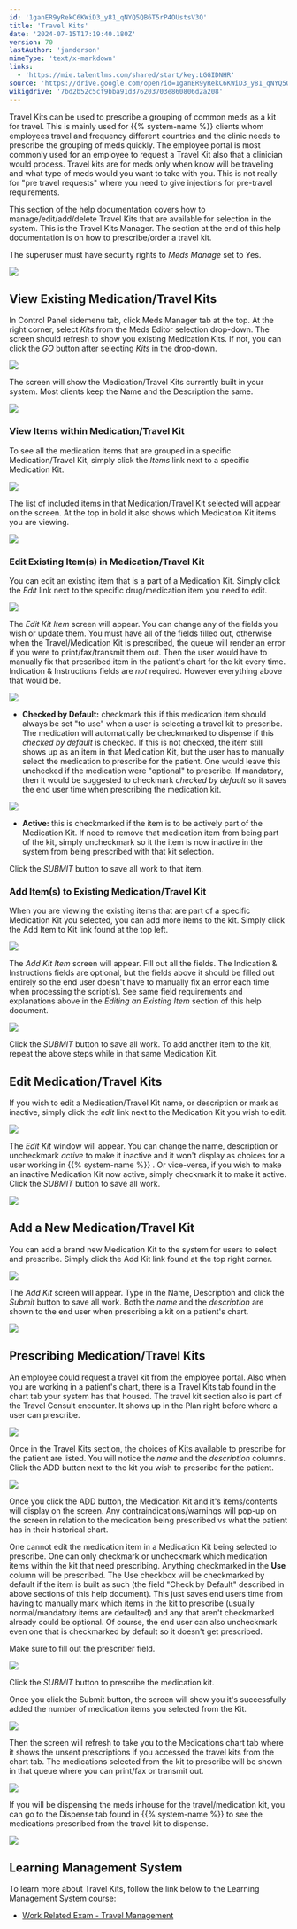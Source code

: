 ```yaml
---
id: '1ganER9yRekC6KWiD3_y81_qNYQ5QB6T5rP4OUstsV3Q'
title: 'Travel Kits'
date: '2024-07-15T17:19:40.180Z'
version: 70
lastAuthor: 'janderson'
mimeType: 'text/x-markdown'
links:
  - 'https://mie.talentlms.com/shared/start/key:LGGIDNHR'
source: 'https://drive.google.com/open?id=1ganER9yRekC6KWiD3_y81_qNYQ5QB6T5rP4OUstsV3Q'
wikigdrive: '7bd2b52c5cf9bba91d376203703e860806d2a208'
---
```

Travel Kits can be used to prescribe a grouping of common meds as a kit for travel. This is mainly used for {{% system-name %}} clients whom employees travel and frequency different countries and the clinic needs to prescribe the grouping of meds quickly. The employee portal is most commonly used for an employee to request a Travel Kit also that a clinician would process. Travel kits are for meds only when know will be traveling and what type of meds would you want to take with you. This is not really for "pre travel requests" where you need to give injections for pre-travel requirements.

This section of the help documentation covers how to manage/edit/add/delete Travel Kits that are available for selection in the system. This is the Travel Kits Manager. The section at the end of this help documentation is on how to prescribe/order a travel kit.

The superuser must have security rights to *Meds Manage* set to Yes.

![](../travel-kits.assets/5c304d9a462e706ccc44e7e262cfee0c.png)

## View Existing Medication/Travel Kits

In Control Panel sidemenu tab, click Meds Manager tab at the top. At the right corner, select *Kits* from the Meds Editor selection drop-down. The screen should refresh to show you existing Medication Kits. If not, you can click the *GO* button after selecting *Kits* in the drop-down.

![](../travel-kits.assets/5b18853f099e3dd7cc2c4e45c964f53c.png)

The screen will show the Medication/Travel Kits currently built in your system. Most clients keep the Name and the Description the same.

![](../travel-kits.assets/50207b5c338b6dc361be355d411ab38c.png)

### View Items within Medication/Travel Kit

To see all the medication items that are grouped in a specific Medication/Travel Kit, simply click the *Items* link next to a specific Medication Kit.

![](../travel-kits.assets/f104496771b0fba3929c32bcf776b54d.png)

The list of included items in that Medication/Travel Kit selected will appear on the screen. At the top in bold it also shows which Medication Kit items you are viewing.

![](../travel-kits.assets/ca19ce35fe36fcea10760508e07c830e.png)

### Edit Existing Item(s) in Medication/Travel Kit

You can edit an existing item that is a part of a Medication Kit. Simply click the *Edit* link next to the specific drug/medication item you need to edit.

![](../travel-kits.assets/2c64bcb3ca562d6a39abd5f5791a0701.png)

The *Edit Kit Item* screen will appear. You can change any of the fields you wish or update them. You must have all of the fields filled out, otherwise when the Travel/Medication Kit is prescribed, the queue will render an error if you were to print/fax/transmit them out. Then the user would have to manually fix that prescribed item in the patient's chart for the kit every time. Indication & Instructions fields are *not* required. However everything above that would be.

![](../travel-kits.assets/26940bd6be6eb38166e039c4f2b01f0f.png)

* <strong>Checked by Default:</strong> checkmark this if this medication item should always be set "to use" when a user is selecting a travel kit to prescribe. The medication will automatically be checkmarked to dispense if this <em>checked by default</em> is checked. If this is not checked, the item still shows up as an item in that Medication Kit, but the user has to manually select the medication to prescribe for the patient. One would leave this unchecked if the medication were "optional" to prescribe. If mandatory, then it would be suggested to checkmark <em>checked by default</em> so it saves the end user time when prescribing the medication kit.

![](../travel-kits.assets/8dca015e56f023789e0929ec423b9895.png)

* <strong>Active:</strong> this is checkmarked if the item is to be actively part of the Medication Kit. If need to remove that medication item from being part of the kit, simply uncheckmark so it the item is now inactive in the system from being prescribed with that kit selection.

Click the *SUBMIT* button to save all work to that item.

### Add Item(s) to Existing Medication/Travel Kit

When you are viewing the existing items that are part of a specific Medication Kit you selected, you can add more items to the kit. Simply click the Add Item to Kit link found at the top left.

![](../travel-kits.assets/9a5fa5212d18cea4111f8dff8e5cc3cd.png)

The *Add Kit Item* screen will appear. Fill out all the fields. The Indication & Instructions fields are optional, but the fields above it should be filled out entirely so the end user doesn't have to manually fix an error each time when processing the script(s). See same field requirements and explanations above in the *Editing an Existing Item* section of this help document.

![](../travel-kits.assets/7c6e760762bd48877f499dc92fb3ea49.png)

Click the *SUBMIT* button to save all work. To add another item to the kit, repeat the above steps while in that same Medication Kit.

## Edit Medication/Travel Kits

If you wish to edit a Medication/Travel Kit name, or description or mark as inactive, simply click the *edit* link next to the Medication Kit you wish to edit.

![](../travel-kits.assets/c754948ff24595723cabba5acfbf7762.png)

The *Edit Kit* window will appear. You can change the name, description or uncheckmark *active* to make it inactive and it won't display as choices for a user working in {{% system-name %}} . Or vice-versa, if you wish to make an inactive Medication Kit now active, simply checkmark it to make it active. Click the *SUBMIT* button to save all work.

![](../travel-kits.assets/3869899cc8cd06116fcb53924c058d1a.png)

## Add a New Medication/Travel Kit

You can add a brand new Medication Kit to the system for users to select and prescribe. Simply click the Add Kit link found at the top right corner.

![](../travel-kits.assets/248256aee19ab7cb65587d9cb05f465d.png)

The *Add Kit* screen will appear. Type in the Name, Description and click the *Submit* button to save all work. Both the *name* and the *description* are shown to the end user when prescribing a kit on a patient's chart.

![](../travel-kits.assets/e6536b0534886b3fb25911cd38e6cbb7.png)

## Prescribing Medication/Travel Kits

An employee could request a travel kit from the employee portal. Also when you are working in a patient's chart, there is a Travel Kits tab found in the chart tab your system has that housed. The travel kit section also is part of the Travel Consult encounter. It shows up in the Plan right before where a user can prescribe.

![](../travel-kits.assets/526ead4332350dd4a80566f9df3ae6bd.png)

Once in the Travel Kits section, the choices of Kits available to prescribe for the patient are listed. You will notice the *name* and the *description* columns. Click the ADD button next to the kit you wish to prescribe for the patient.

![](../travel-kits.assets/0a48473e51443cbf95f4633624eb6976.png)

Once you click the ADD button, the Medication Kit and it's items/contents will display on the screen. Any contraindications/warnings will pop-up on the screen in relation to the medication being prescribed vs what the patient has in their historical chart.

One cannot edit the medication item in a Medication Kit being selected to prescribe. One can only checkmark or uncheckmark which medication items within the kit that need prescribing. Anything checkmarked in the **Use** column will be prescribed. The Use checkbox will be checkmarked by default if the item is built as such (the field "Check by Default" described in above sections of this help document). This just saves end users time from having to manually mark which items in the kit to prescribe (usually normal/mandatory items are defaulted) and any that aren't checkmarked already could be optional. Of course, the end user can also uncheckmark even one that is checkmarked by default so it doesn't get prescribed.

Make sure to fill out the prescriber field.

![](../travel-kits.assets/f5d744ed1952835ad0194834507071f3.png)

Click the *SUBMIT* button to prescribe the medication kit.

Once you click the Submit button, the screen will show you it's successfully added the number of medication items you selected from the Kit.

![](../travel-kits.assets/9a9eae7de7a3909a71d711fce90bdd13.png)

Then the screen will refresh to take you to the Medications chart tab where it shows the unsent prescriptions if you accessed the travel kits from the chart tab. The medications selected from the kit to prescribe will be shown in that queue where you can print/fax or transmit out.

![](../travel-kits.assets/77bb641f0e7b83e3b50d9ff6c451b2a9.png)

If you will be dispensing the meds inhouse for the travel/medication kit, you can go to the Dispense tab found in {{% system-name %}} to see the medications prescribed from the travel kit to dispense.

![](../travel-kits.assets/8c1ac3eaa44f9b441be803c91a7ded90.png)

## Learning Management System

To learn more about Travel Kits, follow the link below to the Learning Management System course:

* [Work Related Exam - Travel Management](https://mie.talentlms.com/shared/start/key:LGGIDNHR)
